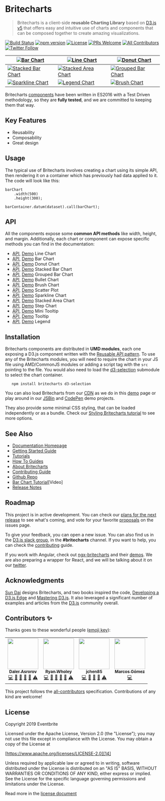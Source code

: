 # Britecharts

> Britecharts is a client-side **reusable Charting Library** based on [D3.js v5][1] that offers easy and intuitive use of charts and components that can be composed together to create amazing visualizations.

[![Build Status](https://travis-ci.org/britecharts/britecharts.svg?branch=master)](https://travis-ci.org/britecharts/britecharts)
[![npm version](https://badge.fury.io/js/britecharts.svg)](https://badge.fury.io/js/britecharts)
[![License](https://img.shields.io/badge/License-Apache%202.0-blue.svg)](https://opensource.org/licenses/Apache-2.0)
[![PRs Welcome](https://img.shields.io/badge/PRs-welcome-brightgreen.svg)](https://github.com/britecharts/britecharts/blob/master/.github/CONTRIBUTING.md)
[![All Contributors](https://img.shields.io/badge/all_contributors-3-orange.svg?style=flat-square)](#contributors)
[![Twitter Follow](https://img.shields.io/twitter/follow/britecharts.svg?style=social&label=Follow)](https://twitter.com/Britecharts/followers)

| [![Bar Chart][barchartimg]][barchartdemo]                       | [![Line Chart][linechartimg]][linechartdemo]                            | [![Donut Chart][donutchartimg]][donutchartdemo]                 |
| --------------------------------------------------------------- | ----------------------------------------------------------------------- | --------------------------------------------------------------- |
| [![Stacked Bar Chart][stackedbarchartimg]][stackedbarchartdemo] | [![Stacked Area Chart][stackedareachartlargeimg]][stackedareachartdemo] | [![Grouped Bar Chart][groupedbarchartimg]][groupedbarchartdemo] |
| [![Sparkline Chart][sparklinechartimg]][sparklinechartdemo]     | [![Legend Chart][legendchartimg]][donutchartdemo]                       | [![Brush Chart][brushchartimg]][brushchartdemo]                 |

Britecharts [components][32] have been written in ES2016 with a Test Driven methodology, so they are **fully tested**, and we are committed to keeping them that way.

## Key Features

-   Reusability
-   Composability
-   Great design

## Usage

The typical use of Britecharts involves creating a chart using its simple API, then rendering it on a container which has previously had data applied to it. The code will look like this:

    barChart
        .width(500)
        .height(300);

    barContainer.datum(dataset).call(barChart);

## API

All the components expose some **common API methods** like width, height, and margin. Additionally, each chart or component can expose specific methods you can find in the documentation:

-   [API][25], [Demo][linechartdemo] Line Chart
-   [API][22], [Demo][barchartdemo] Bar Chart
-   [API][21], [Demo][donutchartdemo] Donut Chart
-   [API][38], [Demo][stackedbarchartdemo] Stacked Bar Chart
-   [API][40], [Demo][groupedbarchartdemo] Grouped Bar Chart
-   [API][43], [Demo][bulletchartdemo] Bullet Chart
-   [API][23], [Demo][brushchartdemo] Brush Chart
-   [API][41], [Demo][scatterplotdemo] Scatter Plot
-   [API][29], [Demo][sparklinechartdemo] Sparkline Chart
-   [API][30], [Demo][stackedareachartdemo] Stacked Area Chart
-   [API][28], [Demo][stepchartdemo] Step Chart
-   [API][26], [Demo][barchartdemo] Mini Tooltip
-   [API][27], [Demo][linechartdemo] Tooltip
-   [API][24], [Demo][donutchartdemo] Legend

## Installation

Britecharts components are distributed in **UMD modules**, each one exposing a D3.js component written with the [Reusable API pattern][3]. To use any of the Britecharts modules, you will need to require the chart in your JS file using AMD/CommonJS modules or adding a script tag with the `src` pointing to the file. You would also need to load the [d3-selection][37] submodule to select the chart container.

```
   npm install britecharts d3-selection
```

You can also load Britecharts from our [CDN][cdnhome] as we do in this [demo][cdndemo] page or play around in our [JSBin][jsbinsandbox] and [CodePen][codependemos] demo projects.

They also provide some minimal CSS styling, that can be loaded independently or as a bundle. Check our [Styling Britecharts tutorial][stylingbritecharts] to see more options.

## See Also

-   [Documentation Homepage][31]
-   [Getting Started Guide][gettingstarted]
-   [Tutorials][tutorialsindex]
-   [How To Guides][howtoindex]
-   [About Britecharts][topicsindex]
-   [Contributing Guide][35]
-   [Github Repo][33]
-   [Bar Chart Tutorial][screencast][Video]
-   [Release Notes][13]

## Roadmap

This project is in active development. You can check our [plans for the next release][release3project] to see what's coming, and vote for your favorite [proposals][proposals] on the issues page.

To give your feedback, you can open a new issue. You can also find us in the [D3.js slack group][d3slack], in the **#britecharts** channel. If you want to help, you can check the [contributing][35] guide.

If you work with Angular, check out [ngx-britecharts][angularwrapper] and their [demos][angularwrapperdemos]. We are also preparing a wrapper for React, and we will be talking about it on our [twitter][twitter].

## Acknowledgments

[Sun Dai][sunsdribble] designs Britecharts, and two books inspired the code, [Developing a D3.js Edge][19] and [Mastering D3.js][20]. It also leveraged a significant number of examples and articles from the [D3.js][1] community overall.

## Contributors ✨

Thanks goes to these wonderful people ([emoji key](https://allcontributors.org/docs/en/emoji-key)):

<!-- ALL-CONTRIBUTORS-LIST:START - Do not remove or modify this section -->
<!-- prettier-ignore-start -->
<!-- markdownlint-disable -->
<table>
  <tr>
    <td align="center"><a href="http://dalerasrorov.github.io/"><img src="https://avatars2.githubusercontent.com/u/9118852?v=4" width="100px;" alt=""/><br /><sub><b>Daler Asrorov</b></sub></a><br /><a href="https://github.com/britecharts/britecharts/commits?author=DalerAsrorov" title="Code">💻</a> <a href="https://github.com/britecharts/britecharts/commits?author=DalerAsrorov" title="Documentation">📖</a> <a href="#ideas-DalerAsrorov" title="Ideas, Planning, & Feedback">🤔</a> <a href="#maintenance-DalerAsrorov" title="Maintenance">🚧</a> <a href="https://github.com/britecharts/britecharts/pulls?q=is%3Apr+reviewed-by%3ADalerAsrorov" title="Reviewed Pull Requests">👀</a> <a href="https://github.com/britecharts/britecharts/commits?author=DalerAsrorov" title="Tests">⚠️</a></td>
    <td align="center"><a href="https://github.com/ryanwholey"><img src="https://avatars0.githubusercontent.com/u/8100360?v=4" width="100px;" alt=""/><br /><sub><b>Ryan Wholey</b></sub></a><br /><a href="https://github.com/britecharts/britecharts/commits?author=ryanwholey" title="Code">💻</a> <a href="https://github.com/britecharts/britecharts/commits?author=ryanwholey" title="Documentation">📖</a> <a href="#ideas-ryanwholey" title="Ideas, Planning, & Feedback">🤔</a> <a href="#maintenance-ryanwholey" title="Maintenance">🚧</a> <a href="https://github.com/britecharts/britecharts/pulls?q=is%3Apr+reviewed-by%3Aryanwholey" title="Reviewed Pull Requests">👀</a> <a href="https://github.com/britecharts/britecharts/commits?author=ryanwholey" title="Tests">⚠️</a></td>
    <td align="center"><a href="https://github.com/jchen85"><img src="https://avatars2.githubusercontent.com/u/14088460?v=4" width="100px;" alt=""/><br /><sub><b>jchen85</b></sub></a><br /><a href="https://github.com/britecharts/britecharts/commits?author=jchen85" title="Code">💻</a> <a href="#ideas-jchen85" title="Ideas, Planning, & Feedback">🤔</a> <a href="#maintenance-jchen85" title="Maintenance">🚧</a> <a href="https://github.com/britecharts/britecharts/pulls?q=is%3Apr+reviewed-by%3Ajchen85" title="Reviewed Pull Requests">👀</a> <a href="https://github.com/britecharts/britecharts/commits?author=jchen85" title="Tests">⚠️</a></td>
    <td align="center"><a href="https://github.com/ImADrafter"><img src="https://avatars3.githubusercontent.com/u/44379989?v=4" width="100px;" alt=""/><br /><sub><b>Marcos Gómez</b></sub></a><br /><a href="https://github.com/britecharts/britecharts/commits?author=ImADrafter" title="Code">💻</a></td>
  </tr>
</table>

<!-- markdownlint-enable -->
<!-- prettier-ignore-end -->
<!-- ALL-CONTRIBUTORS-LIST:END -->

<!-- ALL-CONTRIBUTORS-LIST:START - Do not remove or modify this section -->
<!-- ALL-CONTRIBUTORS-LIST:END -->

This project follows the [all-contributors](https://allcontributors.org) specification.
Contributions of any kind are welcome!

## License

Copyright 2019 Eventbrite

Licensed under the Apache License, Version 2.0 (the "License");
you may not use this file except in compliance with the License.
You may obtain a copy of the License at

[https://www.apache.org/licenses/LICENSE-2.0][14]

Unless required by applicable law or agreed to in writing, software
distributed under the License is distributed on an "AS IS" BASIS,
WITHOUT WARRANTIES OR CONDITIONS OF ANY KIND, either express or implied.
See the License for the specific language governing permissions and
limitations under the License.

Read more in the [license document][15]

[1]: https://d3js.org/
[2]: https://webpack.github.io/
[3]: https://bost.ocks.org/mike/chart/
[12]: https://nodejs.org/en/download/
[13]: https://github.com/britecharts/britecharts/releases
[14]: https://www.apache.org/licenses/LICENSE-2.0
[15]: https://github.com/britecharts/britecharts/blob/master/LICENSE.md
[16]: https://github.com/britecharts/britecharts/issues
[17]: https://github.com/babel/babel
[19]: https://bleedingedgepress.com/our-books/developing-a-d3-js-edge/
[20]: https://www.packtpub.com/web-development/mastering-d3js
[21]: https://britecharts.github.io/britecharts/module-Donut.html
[22]: https://britecharts.github.io/britecharts/module-Bar.html
[23]: https://britecharts.github.io/britecharts/module-Brush.html
[24]: https://britecharts.github.io/britecharts/module-Legend.html
[25]: https://britecharts.github.io/britecharts/module-Line.html
[26]: https://britecharts.github.io/britecharts/module-Mini-tooltip.html
[27]: https://britecharts.github.io/britecharts/module-Tooltip.html
[28]: https://britecharts.github.io/britecharts/module-Step.html
[29]: https://britecharts.github.io/britecharts/module-Sparkline.html
[30]: https://britecharts.github.io/britecharts/module-Stacked-area.html
[31]: https://britecharts.github.io/britecharts/
[32]: https://britecharts.github.io/britecharts/tutorial-kitchen-sink.html
[33]: https://github.com/britecharts/britecharts
[gettingstarted]: https://britecharts.github.io/britecharts/getting-started.html
[35]: https://github.com/britecharts/britecharts/blob/master/.github/CONTRIBUTING.md
[36]: https://britecharts.github.io/britecharts/img/logo-stripes-small.png
[37]: https://github.com/d3/d3-selection
[38]: https://britecharts.github.io/britecharts/module-Stacked-bar.html
[40]: https://britecharts.github.io/britecharts/module-Grouped-bar.html
[41]: https://britecharts.github.io/britecharts/module-Scatter-plot.html
[42]: https://scrimba.com/casts/cZWm2tb
[43]: https://britecharts.github.io/britecharts/module-Bullet.html
[cdndemo]: https://britecharts.github.io/britecharts/cdn.html
[cdnhome]: https://cdn.jsdelivr.net/npm/britecharts/dist/
[jsbinsandbox]: https://jsbin.com/wativun/3/edit?html,js,output
[codepensandbox]: https://codepen.io/Golodhros/pen/PprGeP?editors=1010
[codependemos]: https://codepen.io/Britecharts/pens/forked/
[screencast]: https://scrimba.com/casts/cZWm2tb
[angularwrapper]: https://github.com/colapdev/ngx-britecharts
[angularwrapperdemos]: https://colapdev.github.io/ngx-britecharts/
[twitter]: https://twitter.com/britecharts
[sunsdribble]: https://dribbble.com/sundai
[d3slack]: https://d3js.slack.com/
[proposals]: https://github.com/britecharts/britecharts/issues?q=is%3Aissue+is%3Aopen+label%3Aproposal
[release3project]: https://github.com/britecharts/britecharts/projects/2
[barchartdemo]: https://britecharts.github.io/britecharts/tutorial-bar.html "Check the Demo"
[linechartdemo]: https://britecharts.github.io/britecharts/tutorial-line.html "Check the Demo"
[donutchartdemo]: https://britecharts.github.io/britecharts/tutorial-donut.html "Check the Demo"
[scatterplotdemo]: https://britecharts.github.io/britecharts/tutorial-scatter-plot.html "Check the Demo"
[sparklinechartdemo]: https://britecharts.github.io/britecharts/tutorial-sparkline.html "Check the Demo"
[stackedareachartdemo]: https://britecharts.github.io/britecharts/tutorial-stacked-area.html "Check the Demo"
[stepchartdemo]: https://britecharts.github.io/britecharts/tutorial-step.html "Check the Demo"
[brushchartdemo]: https://britecharts.github.io/britecharts/tutorial-brush.html "Check the Demo"
[bulletchartdemo]: https://britecharts.github.io/britecharts/tutorial-bullet.html "Check the Demo"
[stackedbarchartdemo]: https://britecharts.github.io/britecharts/tutorial-stacked-bar.html "Check the Demo"
[groupedbarchartdemo]: https://britecharts.github.io/britecharts/tutorial-grouped-bar.html "Check the Demo"
[stackedareademo]: https://britecharts.github.io/britecharts-react/#stacked-area-chart "Check the Demo"
[stackedareaimg]: https://raw.githubusercontent.com/britecharts/britecharts-react/master/src/docs/images/thumbnails/stacked-area.png
[barchartimg]: https://raw.githubusercontent.com/britecharts/britecharts/master/src/doc/images/thumbnails/bar-chart.png
[linechartimg]: https://raw.githubusercontent.com/britecharts/britecharts/master/src/doc/images/thumbnails/line-chart.png
[donutchartimg]: https://raw.githubusercontent.com/britecharts/britecharts/master/src/doc/images/thumbnails/donut-chart.png
[sparklinechartimg]: https://raw.githubusercontent.com/britecharts/britecharts/master/src/doc/images/thumbnails/sparkline-chart.png
[stackedareachartimg]: https://raw.githubusercontent.com/britecharts/britecharts/master/src/doc/images/thumbnails/stacked-area-chart.png
[stackedareachartlargeimg]: https://raw.githubusercontent.com/britecharts/britecharts/master/src/doc/images/thumbnails/stacked-area-chart-large.png
[stepchartimg]: https://raw.githubusercontent.com/britecharts/britecharts/master/src/doc/images/thumbnails/step-chart.png
[brushchartimg]: https://raw.githubusercontent.com/britecharts/britecharts/master/src/doc/images/thumbnails/brush-chart.png
[stackedbarchartimg]: https://raw.githubusercontent.com/britecharts/britecharts/master/src/doc/images/thumbnails/stacked-bar-chart.png
[groupedbarchartimg]: https://raw.githubusercontent.com/britecharts/britecharts/master/src/doc/images/thumbnails/grouped-bar-chart.png
[legendchartimg]: https://raw.githubusercontent.com/britecharts/britecharts/master/src/doc/images/thumbnails/legend-chart.png
[tutorialsindex]: http://britecharts.github.io/britecharts/tutorials-index.html
[howtoindex]: http://britecharts.github.io/britecharts/how-to-index.html
[topicsindex]: http://britecharts.github.io/britecharts/topics-index.html
[stylingbritecharts]: http://britecharts.github.io/britecharts/styling-charts.html
